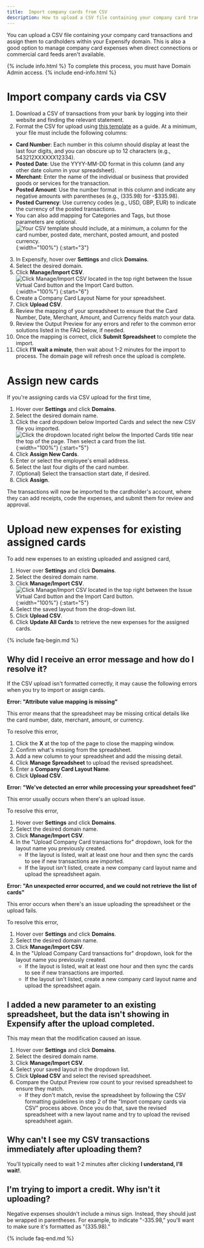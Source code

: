```yaml
---
title:  Import company cards from CSV
description: How to upload a CSV file containing your company card transactions
---
```


You can upload a CSV file containing your company card transactions and assign them to cardholders within your Expensify domain. This is also a good option to manage company card expenses when direct connections or commercial card feeds aren't available. 

{% include info.html %}
To complete this process, you must have Domain Admin access.
{% include end-info.html %}

# Import company cards via CSV

1. Download a CSV of transactions from your bank by logging into their website and finding the relevant statement.
2. Format the CSV for upload using [this template](https://s3-us-west-1.amazonaws.com/concierge-responses-expensify-com/uploads%2F1594908368712-Best+Example+CSV+for+Domains.csv) as a guide. At a minimum, your file must include the following columns:
  - **Card Number**: Each number in this column should display at least the last four digits, and you can obscure up to 12 characters 
(e.g., 543212XXXXXX12334).
  - **Posted Date**: Use the YYYY-MM-DD format in this column (and any other date column in your spreadsheet).
  - **Merchant**: Enter the name of the individual or business that provided goods or services for the transaction.
  - **Posted Amount**: Use the number format in this column and indicate any negative amounts with parentheses (e.g., (335.98) for -$335.98).
  - **Posted Currency**: Use currency codes (e.g., USD, GBP, EUR) to indicate the currency of the posted transactions.
  - You can also add mapping for Categories and Tags, but those parameters are optional.
![Your CSV template should include, at a minimum, a column for the card number, posted date, merchant, posted amount, and posted currency.](https://help.expensify.com/assets/images/csv-01.png){:width="100%"}
{:start="3"}
3. In Expensify, hover over **Settings** and click **Domains**. 
4. Select the desired domain. 
5. Click **Manage/Import CSV**.
![Click Manage/Import CSV located in the top right between the Issue Virtual Card button and the Import Card button.](https://help.expensify.com/assets/images/csv-02.png){:width="100%"}
{:start="6"}
6. Create a Company Card Layout Name for your spreadsheet.
7. Click **Upload CSV**.
8. Review the mapping of your spreadsheet to ensure that the Card Number, Date, Merchant, Amount, and Currency fields match your data. 
9. Review the Output Preview for any errors and refer to the common error solutions listed in the FAQ below, if needed. 
10. Once the mapping is correct, click **Submit Spreadsheet** to complete the import.
11. Click **I'll wait a minute**, then wait about 1-2 minutes for the import to process. The domain page will refresh once the upload is complete.

# Assign new cards 

If you're assigning cards via CSV upload for the first time,

1. Hover over **Settings** and click **Domains**. 
2. Select the desired domain name. 
3. Click the card dropdown below Imported Cards and select the new CSV file you imported.
![Click the dropdown located right below the Imported Cards title near the top of the page. Then select a card from the list.](https://help.expensify.com/assets/images/csv-03.png){:width="100%"}
{:start="5"}
5. Click **Assign New Cards**.
6. Enter or select the employee's email address.
7. Select the last four digits of the card number.
8. (Optional) Select the transaction start date, if desired. 
9. Click **Assign**.

The transactions will now be imported to the cardholder's account, where they can add receipts, code the expenses, and submit them for review and approval.

# Upload new expenses for existing assigned cards

To add new expenses to an existing uploaded and assigned card,

1. Hover over **Settings** and click **Domains**. 
2. Select the desired domain name.
3. Click **Manage/Import CSV**.
![Click Manage/Import CSV located in the top right between the Issue Virtual Card button and the Import Card button.](https://help.expensify.com/assets/images/csv-02.png){:width="100%"}
{:start="5"}
5. Select the saved layout from the drop-down list.
6. Click **Upload CSV**.
7. Click **Update All Cards** to retrieve the new expenses for the assigned cards.

{% include faq-begin.md %} 

## Why did I receive an error message and how do I resolve it?

If the CSV upload isn't formatted correctly, it may cause the following errors when you try to import or assign cards.  

**Error: "Attribute value mapping is missing"**

This error means that the spreadsheet may be missing critical details like the card number, date, merchant, amount, or currency. 

To resolve this error, 

1. Click the **X** at the top of the page to close the mapping window.
2. Confirm what's missing from the spreadsheet.
3. Add a new column to your spreadsheet and add the missing detail.
4. Click **Manage Spreadsheet** to upload the revised spreadsheet.
5. Enter a **Company Card Layout Name**.
6. Click **Upload CSV**.

**Error: "We've detected an error while processing your spreadsheet feed"**

This error usually occurs when there's an upload issue. 

To resolve this error, 

1. Hover over **Settings** and click **Domains**. 
2. Select the desired domain name.
3. Click **Manage/Import CSV**.
4. In the "Upload Company Card transactions for" dropdown, look for the layout name you previously created.
   - If the layout is listed, wait at least one hour and then sync the cards to see if new transactions are imported. 
   - If the layout isn't listed, create a new company card layout name and upload the spreadsheet again.

**Error: "An unexpected error occurred, and we could not retrieve the list of cards"**

This error occurs when there's an issue uploading the spreadsheet or the upload fails. 

To resolve this error,

1. Hover over **Settings** and click **Domains**. 
2. Select the desired domain name.
3. Click **Manage/Import CSV**.
4. In the "Upload Company Card transactions for" dropdown, look for the layout name you previously created.
   - If the layout is listed, wait at least one hour and then sync the cards to see if new transactions are imported. 
   - If the layout isn't listed, create a new company card layout name and upload the spreadsheet again.

## I added a new parameter to an existing spreadsheet, but the data isn't showing in Expensify after the upload completed.

This may mean that the modification caused an issue. 

1. Hover over **Settings** and click **Domains**. 
2. Select the desired domain name.
3. Click **Manage/Import CSV**.
4. Select your saved layout in the dropdown list.
5. Click **Upload CSV** and select the revised spreadsheet.
6. Compare the Output Preview row count to your revised spreadsheet to ensure they match.
   - If they don't match, revise the spreadsheet by following the CSV formatting guidelines in step 2 of the "Import company cards via CSV" process above. Once you do that, save the revised spreadsheet with a new layout name and try to upload the revised spreadsheet again. 

## Why can't I see my CSV transactions immediately after uploading them?

You'll typically need to wait 1-2 minutes after clicking **I understand, I'll wait!**.

## I'm trying to import a credit. Why isn't it uploading?

Negative expenses shouldn't include a minus sign. Instead, they should just be wrapped in parentheses. For example, to indicate "-335.98," you'll want to make sure it's formatted as "(335.98)."

{% include faq-end.md %}
